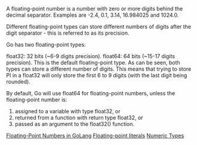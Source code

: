 A floating-point number is a number with zero or more digits behind the decimal separator. Examples are -2.4, 0.1, 3.14, 16.984025 and 1024.0.

Different floating-point types can store different numbers of digits after the digit separator - this is referred to as its precision.

Go has two floating-point types:

float32: 32 bits (~6-9 digits precision).
float64: 64 bits (~15-17 digits precision). This is the default floating-point type.
As can be seen, both types can store a different number of digits. This means that trying to store PI in a float32 will only store the first 6 to 9 digits (with the last digit being rounded).

By default, Go will use float64 for floating-point numbers, unless the floating-point number is:
1) assigned to a variable with type float32, or
2) returned from a function with return type float32, or
3) passed as an argument to the float32() function.

[Floating-Point Numbers in GoLang](https://golangdocs.com/floating-point-numbers-in-golang)
[Floating-point literals](https://go.dev/ref/spec#Floating-point_literals)
[Numeric Types](https://go.dev/ref/spec#Numeric_types)

